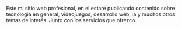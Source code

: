 Este mi sitio web profesional, en el estaré publicando contenido sobre tecnologia en general, videojuegos, desarrollo web, ia y muchos otros temas de interés.
Junto con los servicios que ofrezco.